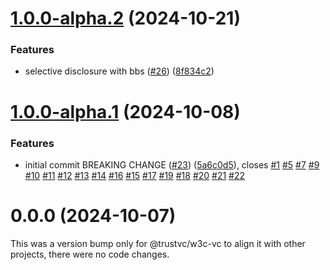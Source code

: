 # [1.0.0-alpha.2](https://github.com/TrustVC/w3c/compare/@trustvc/w3c-vc@1.0.0-alpha.1...@trustvc/w3c-vc@1.0.0-alpha.2) (2024-10-21)


### Features

* selective disclosure with bbs ([#26](https://github.com/TrustVC/w3c/issues/26)) ([8f834c2](https://github.com/TrustVC/w3c/commit/8f834c28ee3151ce20c8e0265ff8c73beae8cfd3))

# [1.0.0-alpha.1](https://github.com/TrustVC/w3c/compare/@trustvc/w3c-vc@0.0.0...@trustvc/w3c-vc@1.0.0-alpha.1) (2024-10-08)


### Features

* initial commit BREAKING CHANGE ([#23](https://github.com/TrustVC/w3c/issues/23)) ([5a6c0d5](https://github.com/TrustVC/w3c/commit/5a6c0d5fd2e0733803fa669d85faf8c6aa4410ad)), closes [#1](https://github.com/TrustVC/w3c/issues/1) [#5](https://github.com/TrustVC/w3c/issues/5) [#7](https://github.com/TrustVC/w3c/issues/7) [#9](https://github.com/TrustVC/w3c/issues/9) [#10](https://github.com/TrustVC/w3c/issues/10) [#11](https://github.com/TrustVC/w3c/issues/11) [#12](https://github.com/TrustVC/w3c/issues/12) [#13](https://github.com/TrustVC/w3c/issues/13) [#14](https://github.com/TrustVC/w3c/issues/14) [#16](https://github.com/TrustVC/w3c/issues/16) [#15](https://github.com/TrustVC/w3c/issues/15) [#17](https://github.com/TrustVC/w3c/issues/17) [#19](https://github.com/TrustVC/w3c/issues/19) [#18](https://github.com/TrustVC/w3c/issues/18) [#20](https://github.com/TrustVC/w3c/issues/20) [#21](https://github.com/TrustVC/w3c/issues/21) [#22](https://github.com/TrustVC/w3c/issues/22)

# 0.0.0 (2024-10-07)

This was a version bump only for @trustvc/w3c-vc to align it with other projects, there were no code changes.
